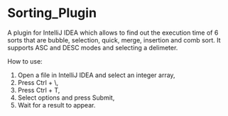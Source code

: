# Sorting_Plugin

A plugin for IntelliJ IDEA which allows to find out the execution time of 6 sorts that are bubble, selection, quick, merge, insertion and comb sort.
It supports ASC and DESC modes and selecting a delimeter.

How to use:
1. Open a file in IntelliJ IDEA and select an integer array,
2. Press Ctrl + \\,
3. Press Ctrl + T,
4. Select options and press Submit,
5. Wait for a result to appear.
